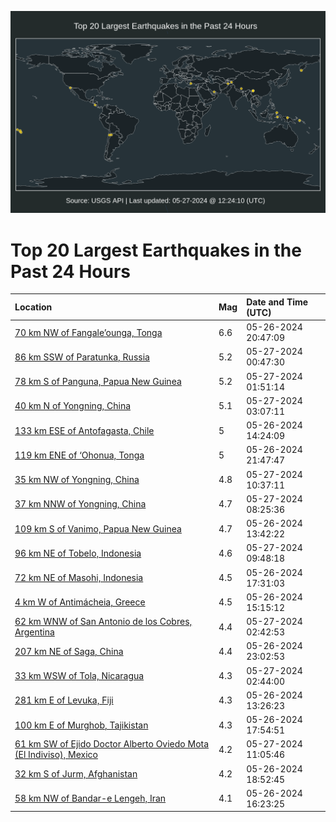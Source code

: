 ![Map](./map.png)

# Top 20 Largest Earthquakes in the Past 24 Hours

| Location | Mag | Date and Time (UTC) |
|:---|:---|:---|
| [70 km NW of Fangale’ounga, Tonga](https://earthquake.usgs.gov/earthquakes/eventpage/us6000n158) | 6.6 | 05-26-2024 20:47:09 |
| [86 km SSW of Paratunka, Russia](https://earthquake.usgs.gov/earthquakes/eventpage/us6000n16q) | 5.2 | 05-27-2024 00:47:30 |
| [78 km S of Panguna, Papua New Guinea](https://earthquake.usgs.gov/earthquakes/eventpage/us6000n16u) | 5.2 | 05-27-2024 01:51:14 |
| [40 km N of Yongning, China](https://earthquake.usgs.gov/earthquakes/eventpage/us6000n177) | 5.1 | 05-27-2024 03:07:11 |
| [133 km ESE of Antofagasta, Chile](https://earthquake.usgs.gov/earthquakes/eventpage/us6000n13x) | 5 | 05-26-2024 14:24:09 |
| [119 km ENE of ‘Ohonua, Tonga](https://earthquake.usgs.gov/earthquakes/eventpage/us6000n15w) | 5 | 05-26-2024 21:47:47 |
| [35 km NW of Yongning, China](https://earthquake.usgs.gov/earthquakes/eventpage/us6000n18x) | 4.8 | 05-27-2024 10:37:11 |
| [37 km NNW of Yongning, China](https://earthquake.usgs.gov/earthquakes/eventpage/us6000n18p) | 4.7 | 05-27-2024 08:25:36 |
| [109 km S of Vanimo, Papua New Guinea](https://earthquake.usgs.gov/earthquakes/eventpage/us6000n13s) | 4.7 | 05-26-2024 13:42:22 |
| [96 km NE of Tobelo, Indonesia](https://earthquake.usgs.gov/earthquakes/eventpage/us6000n18u) | 4.6 | 05-27-2024 09:48:18 |
| [72 km NE of Masohi, Indonesia](https://earthquake.usgs.gov/earthquakes/eventpage/us6000n14l) | 4.5 | 05-26-2024 17:31:03 |
| [4 km W of Antimácheia, Greece](https://earthquake.usgs.gov/earthquakes/eventpage/us6000n148) | 4.5 | 05-26-2024 15:15:12 |
| [62 km WNW of San Antonio de los Cobres, Argentina](https://earthquake.usgs.gov/earthquakes/eventpage/us6000n16x) | 4.4 | 05-27-2024 02:42:53 |
| [207 km NE of Saga, China](https://earthquake.usgs.gov/earthquakes/eventpage/us6000n167) | 4.4 | 05-26-2024 23:02:53 |
| [33 km WSW of Tola, Nicaragua](https://earthquake.usgs.gov/earthquakes/eventpage/us6000n16y) | 4.3 | 05-27-2024 02:44:00 |
| [281 km E of Levuka, Fiji](https://earthquake.usgs.gov/earthquakes/eventpage/us6000n13q) | 4.3 | 05-26-2024 13:26:23 |
| [100 km E of Murghob, Tajikistan](https://earthquake.usgs.gov/earthquakes/eventpage/us6000n14s) | 4.3 | 05-26-2024 17:54:51 |
| [61 km SW of Ejido Doctor Alberto Oviedo Mota (El Indiviso), Mexico](https://earthquake.usgs.gov/earthquakes/eventpage/us6000n194) | 4.2 | 05-27-2024 11:05:46 |
| [32 km S of Jurm, Afghanistan](https://earthquake.usgs.gov/earthquakes/eventpage/us6000n14y) | 4.2 | 05-26-2024 18:52:45 |
| [58 km NW of Bandar-e Lengeh, Iran](https://earthquake.usgs.gov/earthquakes/eventpage/us6000n14f) | 4.1 | 05-26-2024 16:23:25 |

